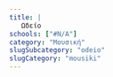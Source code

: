 ```yaml
---
title: |
   Ωδείο
schools: ["#N/A"]
category: "Μουσική"
slugSubcategory: "odeio"
slugCategory: "mousiki"
---
```


